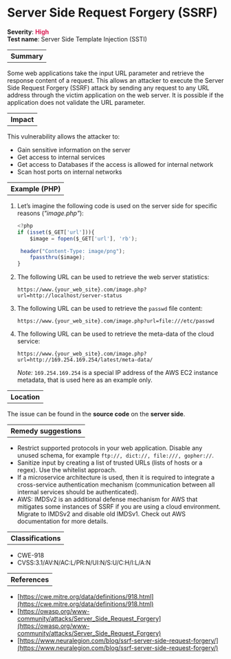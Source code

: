 # Server Side Request Forgery (SSRF)

<b>Severity</b>: <b><font color="#DB1E54">High</font></b><br>
<b>Test name</b>: Server Side Template Injection (SSTI)

<table id="simple-table">
    <tr>
        <th><strong>Summary</strong></th>
    </tr>
</table>

Some web applications take the input URL parameter and retrieve the response content of a request. This allows an attacker to execute the Server Side Request Forgery (SSRF) attack by sending any request to any URL address through the victim application on the web server. It is possible if the application does not validate the URL parameter.


<table id="simple-table">
    <tr>
        <th><strong>Impact</strong></th>
    </tr>
</table>

This vulnerability allows the attacker to:
* Gain sensitive information on the server
* Get access to internal services
* Get access to Databases if the access is allowed for internal network
* Scan host ports on internal networks


<table id="simple-table">
    <tr>
        <th><strong>Example (PHP)</strong></th>
    </tr>
</table>

1. Let’s imagine the following code is used on the server side for specific reasons (_"image.php"_):
    ```js
    <?php
    if (isset($_GET['url'])){
        $image = fopen($_GET['url'], 'rb');

     header("Content-Type: image/png");
        fpassthru($image);
    }
    ```
2. The following URL can be used to retrieve the web server statistics:
    ```
    https://www.{your_web_site}.com/image.php?url=http://localhost/server-status
    ```
3. The following URL can be used to retrieve the `passwd` file content:
    ```
    https://www.{your_web_site}.com/image.php?url=file:///etc/passwd

    ```
4. The following URL can be used to retrieve the meta-data of the cloud service:
    ``` 
    https://www.{your_web_site}.com/image.php?url=http://169.254.169.254/latest/meta-data/
    ```
    _Note:_ `169.254.169.254` is a special IP address of the AWS EC2 instance metadata, that is used here as an example only.

<table id="simple-table">
    <tr>
        <th><strong>Location</strong></th>
    </tr>
</table>

The issue can be found in the **source code** on the **server side**.

<table id="simple-table">
    <tr>
        <th><strong>Remedy suggestions</strong></th>
    </tr>
</table>

* Restrict supported protocols in your web application. Disable any unused schema, for example `ftp://, dict://, file:///, gopher://`.
* Sanitize input by creating a list of trusted URLs (lists of hosts or a regex). Use the whitelist approach.
* If a microservice architecture is used, then it is required to integrate a cross-service authentication mechanism (communication between all internal services should be authenticated).
* AWS: IMDSv2 is an additional defense mechanism for AWS that mitigates some instances of SSRF if you are using a cloud environment. Migrate to IMDSv2 and disable old IMDSv1. Check out AWS documentation for more details.


<table id="simple-table">
    <tr>
        <th><strong>Classifications</strong></th>
    </tr>
</table>

* CWE-918
* CVSS:3.1/AV:N/AC:L/PR:N/UI:N/S:U/C:H/I:L/A:N  


<table id="simple-table">
    <tr>
        <th><strong>References</strong></th>
    </tr>
</table>

* [https://cwe.mitre.org/data/definitions/918.html](https://cwe.mitre.org/data/definitions/918.html)
* [https://owasp.org/www-community/attacks/Server_Side_Request_Forgery](https://owasp.org/www-community/attacks/Server_Side_Request_Forgery)
* [https://www.neuralegion.com/blog/ssrf-server-side-request-forgery/](https://www.neuralegion.com/blog/ssrf-server-side-request-forgery/)
